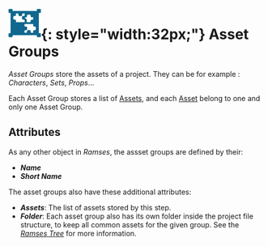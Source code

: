 # ![](../img/icons/assetgroups_sl.svg){: style="width:32px;"} Asset Groups

*Asset Groups* store the assets of a project. They can be for example : *Characters*, *Sets*, *Props*...

Each Asset Group stores a list of [Assets](assets.md), and each [Asset](assets.md) belong to one and only one Asset Group.

## Attributes

As any other object in *Ramses*, the assset groups are defined by their:

- ***Name***
- ***Short Name***

The asset groups also have these additional attributes:

- ***Assets***: The list of assets stored by this step.
- ***Folder***: Each asset group also has its own folder inside the project file structure, to keep all common assets for the given group. See the [*Ramses Tree*](../files/tree.md) for more information.